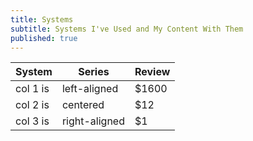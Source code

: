 ```yaml
---
title: Systems
subtitle: Systems I've Used and My Content With Them
published: true
---
```


<center>

| System   |      Series   |  Review |
|----------|---------------|-------|
| col 1 is |  left-aligned | $1600 |
| col 2 is |    centered   |   $12 |
| col 3 is | right-aligned |    $1 |

</center>
